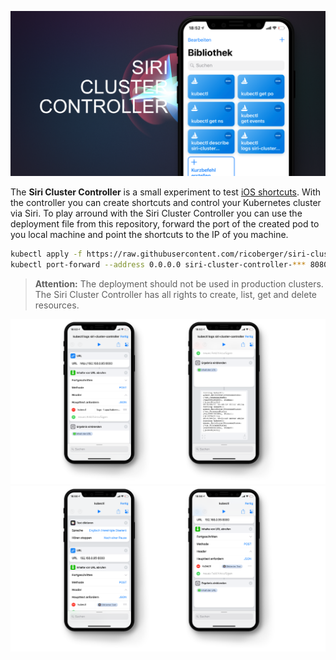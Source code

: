 ![assets/shortcuts.png](assets/shortcuts.png)

The **Siri Cluster Controller** is a small experiment to test [iOS shortcuts](https://support.apple.com/guide/shortcuts/welcome/ios). With the controller you can create shortcuts and control your Kubernetes cluster via Siri. To play arround with the Siri Cluster Controller you can use the deployment file from this repository, forward the port of the created pod to you local machine and point the shortcuts to the IP of you machine.

```sh
kubectl apply -f https://raw.githubusercontent.com/ricoberger/siri-cluster-controller/master/deployment.yaml
kubectl port-forward --address 0.0.0.0 siri-cluster-controller-*** 8080
```

> **Attention:** The deployment should not be used in production clusters. The Siri Cluster Controller has all rights to create, list, get and delete resources.

![assets/kubectl-logs.png](assets/kubectl-logs.png)
![assets/kubectl.png](assets/kubectl.png)
